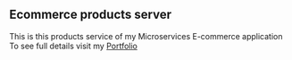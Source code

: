 ## Ecommerce products server

This is this products service of my Microservices E-commerce application
To see full details visit my [Portfolio](https://second-portfolio-psi.vercel.app/)
